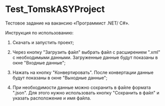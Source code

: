 # Test_TomskASYProject

Тестовое задание на вакансию «Программист .NET/ С#». 

Инструкция по использованию:

1) Скачать и запустить проект;

2) Через кнопку "Загрузить файл" выбрать файл с расширением ".xml" с необходимыми данными. Загруженные данные будут показаны в окне "Входные данные";

3) Нажать на кнопку "Конвертировать". После конвертации данные будут показаны в окне "Выходные данные";

4) При необходимости данные можно сохранить в файле формата ".json". Для этого нужно использовать кнопку "Сохранить в файл" и указать расположение и имя файла.
